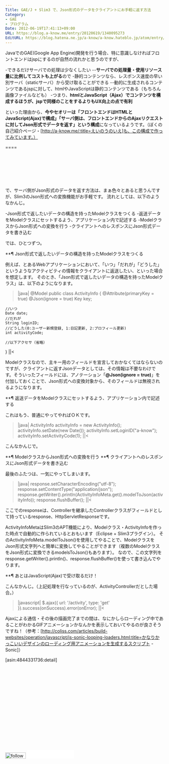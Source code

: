 ```yaml
---
Title: GAE/J + Slim3 で、Json形式のデータをクライアントにお手軽に返す方法
Category:
- GAE
- プログラム
Date: 2012-06-19T17:41:13+09:00
URL: https://blog.a-know.me/entry/20120619/1340095273
EditURL: https://blog.hatena.ne.jp/a-know/a-know.hateblo.jp/atom/entry/12921228815727979297
---
```


JavaでのGAE(Google App Engine)開発を行う場合、特に意識しなければフロントエンドはjspにするのが自然の流れかと思うのですが、


-できるだけサーバでの処理は少なくしたい
--<span class="deco" style="font-weight:bold;">サーバでの処理量・使用リソース量に比例してコストも上がる</span>ので
-静的コンテンツなら、レスポンス速度の早い別サーバ（staticサーバ）から受け取ることができる
--動的に生成されるコンテンツであるjspに対して、htmlやJavaScriptは静的コンテンツである（もちろん画像ファイルなども）
-つまり、<span class="deco" style="font-weight:bold;">htmlとJavaScript（Ajax）でコンテンツを構成するほうが、jspで同様のことをするよりもUX向上の点で有利</span>


といった理由から、<span class="deco" style="font-weight:bold;">今やセオリーは「フロントエンドはHTMLとJavaScript(Ajax)で構成」「サーバ側は、フロントエンドからのAjaxリクエストに対してJson形式でデータを返す」という構成</span>になっているようです。（ぼくの自己紹介ページ・[http://a-know.me/:title=えいのうのいえ]も、この構成で作ってみています。）

====

<script async src="//pagead2.googlesyndication.com/pagead/js/adsbygoogle.js"></script>
<!-- article-top -->
<ins class="adsbygoogle"
     style="display:inline-block;width:728px;height:90px"
     data-ad-client="ca-pub-3463034538369189"
     data-ad-slot="8367620130"></ins>
<script>
(adsbygoogle = window.adsbygoogle || []).push({});
</script>


で、サーバ側がJson形式のデータを返す方法は、まぁ色々とあると思うんですが、Slim3のJson形式への変換機能がお手軽です。
流れとしては、以下のようなかんじ。


-Json形式で返したいデータの構造を持ったModelクラスをつくる
-返送データをModelクラスにセットするよう、アプリケーション内で記述する
-ModelクラスからJson形式への変換を行う
-クライアントへのレスポンスにJson形式データを書き込む


では、ひとつずつ。



**¶ Json形式で返したいデータの構造を持ったModelクラスをつくる

例えば、とあるWebアプリケーションにおいて、「いつ」「だれが」「どうした」というようなアクティビティの情報をクライアントに返送したい、といった場合を想定します。
そのとき、「Json形式で返したいデータの構造を持ったModelクラス」は、以下のようになります。


>|java|
@Model
public class ActivityInfo {
	@Attribute(primaryKey = true)
	@Json(ignore = true)
	Key key;
	
	//いつ
	Date date;
	//だれが
	String loginID;
	//どうした(0:ユーザー新規登録, 1:日記更新, 2:プロフィール更新)
	int activityCode;
	
	//以下アクセサ（省略）
}
||<


Modelクラスなので、主キー用のフィールドを宣言しておかなくてはならないのですが、クライアントに返すJsonデータとしては、その情報は不要なわけです。そういったフィールドには、アノテーション「<span class="deco" style="font-weight:bold;">@Json(ignore = true)</span>」を付加しておくことで、Json形式への変換対象から、そのフィールドは無視されるようになります。



**¶ 返送データをModelクラスにセットするよう、アプリケーション内で記述する

これはもう、普通にやってやればＯＫです。


>|java|
ActivityInfo activityInfo = new ActivityInfo();
activityInfo.setDate(new Date());
activityInfo.setLoginID("a-know");
activityInfo.setActivityCode(1);
||<


こんなかんじで。



**¶ ModelクラスからJson形式への変換を行う
**¶ クライアントへのレスポンスにJson形式データを書き込む

最後のふたつは、一気にやってしまいます。


>|java|
response.setCharacterEncoding("utf-8");
response.setContentType("application/json");
response.getWriter().println(ActivityInfoMeta.get().modelToJson(activityInfo));
response.flushBuffer();
||<


ここでのresponseは、Controllerを継承したControllerクラスがフィールドとして持っているresponse、HttpServletResponseです。


ActivityInfoMetaはSlim3のAPT機能により、Modelクラス・ActivityInfoを作った時点で自動的に作られているとおもいます（Eclipse + Slim3プラグイン）。
そのActivityInfoMeta.modelToJson()を使用してやることで、ModelクラスをJson形式文字列へと簡単に変換してやることができます（複数のModelクラスをJson形式に変換できるmodelsToJson()もあります）。
なので、この文字列をresponse.getWriter().println()、response.flushBuffer()を使って書き込んでやります。



**¶ あとはJavaScript(Ajax)で受け取るだけ！

こんなかんじ。（上記処理を行なっているのが、ActivityControllerだとした場合。）


>|javascript|
$.ajax({
	url: '/activity', type: 'get'
}).success(onSuccess).error(onError);
||<


Ajaxによる通信・その後の描画完了までの間は、なにかしらローディング中であることがわかるGIFアニメーションかなんかを表示しておいてやるのが良さそうですね！（参考：[http://coliss.com/articles/build-websites/operation/javascript/js-sonic-looping-loaders.html:title=かなりかっこいいデザインのローディング用アニメーションを生成するスクリプト -Sonic]）


[asin:4844331736:detail]


<script async src="//pagead2.googlesyndication.com/pagead/js/adsbygoogle.js"></script>
<!-- article-bottom2 -->
<ins class="adsbygoogle"
     style="display:inline-block;width:300px;height:250px"
     data-ad-client="ca-pub-3463034538369189"
     data-ad-slot="5274552934"></ins>
<script>
(adsbygoogle = window.adsbygoogle || []).push({});
</script>


<div>
<a href='http://cloud.feedly.com/#subscription%2Ffeed%2Fhttp%3A%2F%2Fblog.a-know.me%2Ffeed'  target='blank'><img id='feedlyFollow' src='//s3.feedly.com/img/follows/feedly-follow-rectangle-volume-small_2x.png' alt='follow us in feedly' width='65' height='20'></a>

<iframe src="//blog.hatena.ne.jp/a-know/a-know.hateblo.jp/subscribe/iframe" allowtransparency="true" frameborder="0" scrolling="no" width="150" height="28"></iframe>
</div>


<script src="https://moshi-moshi.moshimo.works/moshimoshi/a_know_blog/20120619-1340095273?title=GAE/J%20+%20Slim3%20%E3%81%A7%E3%80%81Json%E5%BD%A2%E5%BC%8F%E3%81%AE%E3%83%87%E3%83%BC%E3%82%BF%E3%82%92%E3%82%AF%E3%83%A9%E3%82%A4%E3%82%A2%E3%83%B3%E3%83%88%E3%81%AB%E3%81%8A%E6%89%8B%E8%BB%BD%E3%81%AB%E8%BF%94%E3%81%99%E6%96%B9%E6%B3%95"></script>
